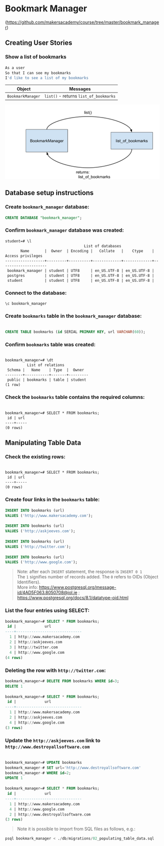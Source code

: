 # Bookmark Manager

(https://github.com/makersacademy/course/tree/master/bookmark_manager)

## Creating User Stories

### Show a list of bookmarks

```sh
As a user
So that I can see my bookmarks
I'd like to see a list of my bookmarks

```

| Object         | Messages                           |  
| -------------  | ----------------------------       |
| `BookmarkManager`| `list()` - returns `list_of_bookmarks` |


![Domain Model: Show a list of bookmarks](basic_domain_model_1.svg)

## Database setup instructions

### Create `bookmark_manager` database:

```sql
CREATE DATABASE "bookmark_manager";
```

### Confirm `bookmark_manager` database was created:

```psql
student=# \l
                                    List of databases
       Name       |  Owner  | Encoding |   Collate   |    Ctype    |  Access privileges  
------------------+---------+----------+-------------+-------------+---------------------
 bookmark_manager | student | UTF8     | en_US.UTF-8 | en_US.UTF-8 | 
 postgres         | student | UTF8     | en_US.UTF-8 | en_US.UTF-8 | 
 student          | student | UTF8     | en_US.UTF-8 | en_US.UTF-8 | 

```

### Connect to the database:

```psql
\c bookmark_manager
```

### Create `bookmarks` table in the `bookmark_manager` database:

```sql

CREATE TABLE bookmarks (id SERIAL PRIMARY KEY, url VARCHAR(60));

```

### Confirm `bookmarks` table was created:

```psql

bookmark_manager=# \dt
          List of relations
 Schema |   Name    | Type  |  Owner  
--------+-----------+-------+---------
 public | bookmarks | table | student
(1 row)

```

### Check the `bookmarks` table contains the required columns:

```psql

bookmark_manager=# SELECT * FROM bookmarks;
 id | url 
----+-----
(0 rows)

```

## Manipulating Table Data

### Check the existing rows:

```psql

bookmark_manager=# SELECT * FROM bookmarks;
 id | url 
----+-----
(0 rows)

```

### Create four links in the `bookmarks` table:

```sql
INSERT INTO bookmarks (url)
VALUES ('http://www.makersacademy.com');

INSERT INTO bookmarks (url)
VALUES ('http://askjeeves.com');

INSERT INTO bookmarks (url)
VALUES ('http://twitter.com');

INSERT INTO bookmarks (url)
VALUES ('http://www.google.com');

```

> Note: after each `INSERT` statement, the response is `INSERT 0 1`  
The `1` signifies number of records added. The `0` refers to OIDs (Object Identifiers).  
More info: https://www.postgresql.org/message-id/4AD5F063.8050708@iol.ie ; https://www.postgresql.org/docs/8.1/datatype-oid.html

### List the four entries using SELECT:

```sql
bookmark_manager=# SELECT * FROM bookmarks;
 id |             url              
----+------------------------------
  1 | http://www.makersacademy.com
  2 | http://askjeeves.com
  3 | http://twitter.com
  4 | http://www.google.com
(4 rows)

```

### Deleting the row with `http://twitter.com`:

```sql
bookmark_manager=# DELETE FROM bookmarks WHERE id=3;
DELETE 1

bookmark_manager=# SELECT * FROM bookmarks;
 id |             url              
----+------------------------------
  1 | http://www.makersacademy.com
  2 | http://askjeeves.com
  4 | http://www.google.com
(3 rows)

```

### Update the `http://askjeeves.com` link to `http://www.destroyallsoftware.com`

```sql

bookmark_manager=# UPDATE bookmarks 
bookmark_manager-# SET url='http://www.destroyallsoftware.com'
bookmark_manager-# WHERE id=2;
UPDATE 1

bookmark_manager=# SELECT * FROM bookmarks;
 id |             url              
----+------------------------------
  1 | http://www.makersacademy.com
  4 | http://www.google.com
  2 | http://www.destroyallsoftware.com
(3 rows)
```

>Note it is possible to import from SQL files as follows, e.g.:  

```sql
psql bookmark_manager < ./db/migrations/02_populating_table_data.sql

```